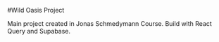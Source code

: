 #Wild Oasis Project

Main project created in Jonas Schmedymann Course. Build with React Query and Supabase.
